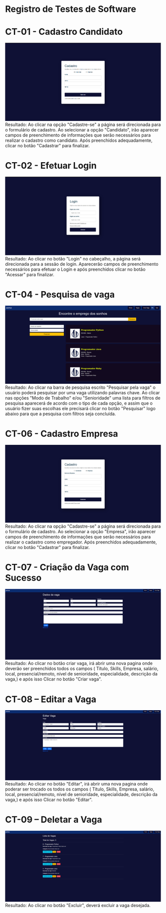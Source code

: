 # Registro de Testes de Software

# CT-01 - Cadastro Candidato
![Homepage](img/CadastroFuncionalidadeC.png)
Resultado: Ao clicar na opção "Cadastre-se" a página será direcionada para o formulário de cadastro. Ao selecionar a opção "Candidato", irão aparecer campos de preenchimento de informações que serão necessários para realizar o cadastro como candidato. Após preenchidos adequadamente, clicar no botão "Cadastrar" para finalizar. 

# CT-02 - Efetuar Login
![Homepage](img/LoginFuncionalidade.png)
Resultado: Ao clicar no botão "Login" no cabeçalho, a página será direcionada para a sessão de login. Aparecerão campos de preenchimento necessários para efetuar o Login e após preenchidos clicar no botão "Acessar" para finalizar.

# CT-04 - Pesquisa de vaga
![Homepage](img/FiltroFuncionalidade.png)
Resultado: Ao clicar na barra de pesquisa escrito "Pesquisar pela vaga" o usuário poderá pesquisar por uma vaga utilizando palavras chave. Ao clicar nas opções "Modo de Trabalho" e/ou "Senioridade" uma lista para filtros de pesquisa aparecerá de acordo com o tipo de cada opção, e assim que o usuário fizer suas escolhas ele precisará clicar no botão "Pesquisar" logo abaixo para que a pesquisa com filtros seja concluída. 

# CT-06 - Cadastro Empresa
![Homepage](img/CadastroFuncionalidadeE.png)
Resultado: Ao clicar na opção "Cadastre-se" a página será direcionada para o formulário de cadastro. Ao selecionar a opção "Empresa", irão aparecer campos de preenchimento de informações que serão necessários para realizar o cadastro como empregador. Após preenchidos adequadamente, clicar no botão "Cadastrar" para finalizar. 

# CT-07 - Criação da Vaga com Sucesso
![Homepage](img/Criarvaga2.png)
Resultado: Ao clicar no botão criar vaga, irá abrir uma nova pagina onde deverão ser preenchidos todos  os campos ( Título, Skills, Empresa, salário, local, presencial/remoto, nível de senioridade, especialidade, descrição da vaga,) e após isso Clicar no botão "Criar vaga".


# CT-08 – Editar a Vaga
![Homepage](img/Editarvaga.png)
Resultado: Ao clicar no botão "Editar", irá abrir uma nova pagina onde poderar ser trocado os todos  os campos ( Título, Skills, Empresa, salário, local, presencial/remoto, nível de senioridade, especialidade, descrição da vaga,) e após isso Clicar no botão "Editar".


# CT-09 – Deletar a Vaga
![Homepage](img/Listadevagas2.png)
Resultado: Ao clicar no botão "Excluir", deverá excluir a vaga desejada.
